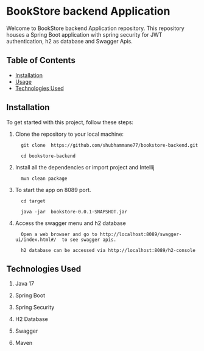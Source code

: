 # BookStore backend Application

Welcome to BookStore backend Application repository. This repository houses a Spring Boot application with spring security for JWT authentication, h2 as database and Swagger Apis.

## Table of Contents

- [Installation](#installation)
- [Usage](#usage)
- [Technologies Used](#technologies-Used)

## Installation

To get started with this project, follow these steps:

1. Clone the repository to your local machine:

         git clone  https://github.com/shubhammane77/bookstore-backend.git

         cd bookstore-backend

2. Install all the dependencies or import project and Intellij

         mvn clean package

3. To start the app on 8089 port.

         cd target 
   
         java -jar  bookstore-0.0.1-SNAPSHOT.jar

4. Access the swagger menu and h2 database

         Open a web browser and go to http://localhost:8089/swagger-ui/index.html#/  to see swagger apis.
   
         h2 database can be accessed via http://localhost:8089/h2-console


## Technologies Used

1. Java 17

2. Spring Boot

3. Spring Security

4. H2 Database

5. Swagger 

6. Maven


